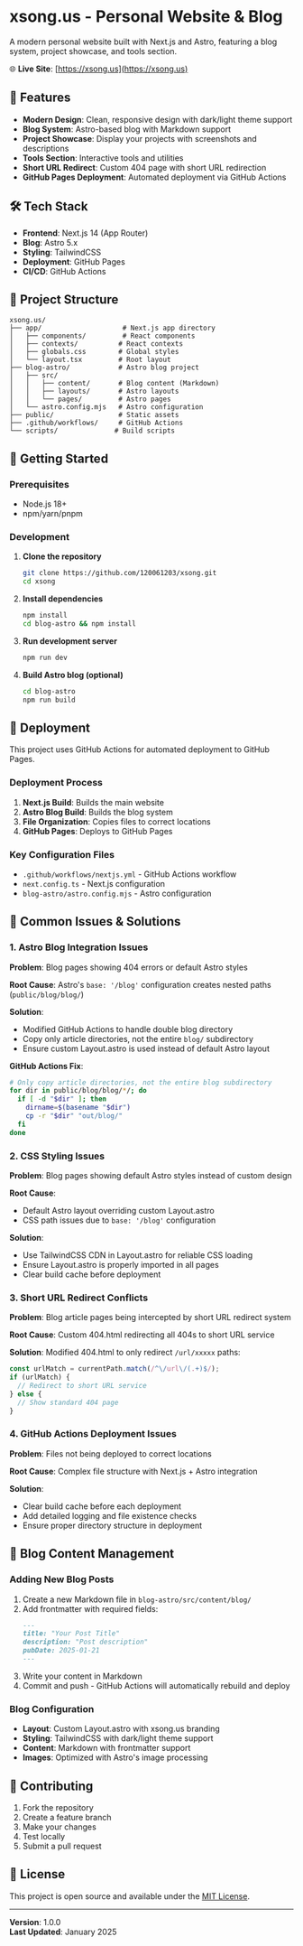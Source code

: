 # xsong.us - Personal Website & Blog

A modern personal website built with Next.js and Astro, featuring a blog system, project showcase, and tools section.

🌐 **Live Site**: [https://xsong.us](https://xsong.us)

## 🚀 Features

- **Modern Design**: Clean, responsive design with dark/light theme support
- **Blog System**: Astro-based blog with Markdown support
- **Project Showcase**: Display your projects with screenshots and descriptions
- **Tools Section**: Interactive tools and utilities
- **Short URL Redirect**: Custom 404 page with short URL redirection
- **GitHub Pages Deployment**: Automated deployment via GitHub Actions

## 🛠️ Tech Stack

- **Frontend**: Next.js 14 (App Router)
- **Blog**: Astro 5.x
- **Styling**: TailwindCSS
- **Deployment**: GitHub Pages
- **CI/CD**: GitHub Actions

## 📁 Project Structure

```
xsong.us/
├── app/                    # Next.js app directory
│   ├── components/         # React components
│   ├── contexts/          # React contexts
│   ├── globals.css        # Global styles
│   └── layout.tsx         # Root layout
├── blog-astro/            # Astro blog project
│   ├── src/
│   │   ├── content/       # Blog content (Markdown)
│   │   ├── layouts/       # Astro layouts
│   │   └── pages/         # Astro pages
│   └── astro.config.mjs   # Astro configuration
├── public/                # Static assets
├── .github/workflows/     # GitHub Actions
└── scripts/              # Build scripts
```

## 🚀 Getting Started

### Prerequisites

- Node.js 18+
- npm/yarn/pnpm

### Development

1. **Clone the repository**
   ```bash
   git clone https://github.com/120061203/xsong.git
   cd xsong
   ```

2. **Install dependencies**
   ```bash
   npm install
   cd blog-astro && npm install
   ```

3. **Run development server**
   ```bash
   npm run dev
   ```

4. **Build Astro blog (optional)**
   ```bash
   cd blog-astro
   npm run build
   ```

## 🚀 Deployment

This project uses GitHub Actions for automated deployment to GitHub Pages.

### Deployment Process

1. **Next.js Build**: Builds the main website
2. **Astro Blog Build**: Builds the blog system
3. **File Organization**: Copies files to correct locations
4. **GitHub Pages**: Deploys to GitHub Pages

### Key Configuration Files

- `.github/workflows/nextjs.yml` - GitHub Actions workflow
- `next.config.ts` - Next.js configuration
- `blog-astro/astro.config.mjs` - Astro configuration

## 🔧 Common Issues & Solutions

### 1. Astro Blog Integration Issues

**Problem**: Blog pages showing 404 errors or default Astro styles

**Root Cause**: Astro's `base: '/blog'` configuration creates nested paths (`public/blog/blog/`)

**Solution**: 
- Modified GitHub Actions to handle double blog directory
- Copy only article directories, not the entire `blog/` subdirectory
- Ensure custom Layout.astro is used instead of default Astro layout

**GitHub Actions Fix**:
```bash
# Only copy article directories, not the entire blog subdirectory
for dir in public/blog/blog/*/; do
  if [ -d "$dir" ]; then
    dirname=$(basename "$dir")
    cp -r "$dir" "out/blog/"
  fi
done
```

### 2. CSS Styling Issues

**Problem**: Blog pages showing default Astro styles instead of custom design

**Root Cause**: 
- Default Astro layout overriding custom Layout.astro
- CSS path issues due to `base: '/blog'` configuration

**Solution**:
- Use TailwindCSS CDN in Layout.astro for reliable CSS loading
- Ensure Layout.astro is properly imported in all pages
- Clear build cache before deployment

### 3. Short URL Redirect Conflicts

**Problem**: Blog article pages being intercepted by short URL redirect system

**Root Cause**: Custom 404.html redirecting all 404s to short URL service

**Solution**: Modified 404.html to only redirect `/url/xxxxx` paths:
```javascript
const urlMatch = currentPath.match(/^\/url\/(.+)$/);
if (urlMatch) {
  // Redirect to short URL service
} else {
  // Show standard 404 page
}
```

### 4. GitHub Actions Deployment Issues

**Problem**: Files not being deployed to correct locations

**Root Cause**: Complex file structure with Next.js + Astro integration

**Solution**:
- Clear build cache before each deployment
- Add detailed logging and file existence checks
- Ensure proper directory structure in deployment

## 📝 Blog Content Management

### Adding New Blog Posts

1. Create a new Markdown file in `blog-astro/src/content/blog/`
2. Add frontmatter with required fields:
   ```markdown
   ---
   title: "Your Post Title"
   description: "Post description"
   pubDate: 2025-01-21
   ---
   ```
3. Write your content in Markdown
4. Commit and push - GitHub Actions will automatically rebuild and deploy

### Blog Configuration

- **Layout**: Custom Layout.astro with xsong.us branding
- **Styling**: TailwindCSS with dark/light theme support
- **Content**: Markdown with frontmatter support
- **Images**: Optimized with Astro's image processing

## 🤝 Contributing

1. Fork the repository
2. Create a feature branch
3. Make your changes
4. Test locally
5. Submit a pull request

## 📄 License

This project is open source and available under the [MIT License](LICENSE).

---

**Version**: 1.0.0  
**Last Updated**: January 2025
